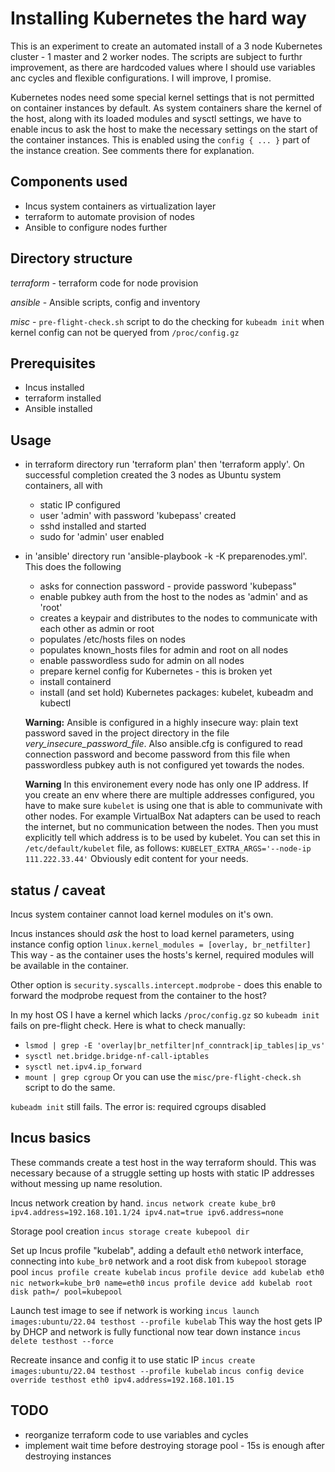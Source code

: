 # Installing Kubernetes the hard way
This is an experiment to create an automated install of a 3 node Kubernetes cluster - 1 master and 2 worker nodes.
The scripts are subject to furthr improvement, as there are hardcoded values where I should use variables anc cycles and flexible configurations. I will improve, I promise.

Kubernetes nodes need some special kernel settings that is not permitted on container instances by default. As system containers share the kernel of the host, along with its loaded modules and sysctl settings, we have to enable incus to ask the host to make the necessary settings on the start of the container instances. This is enabled using the `config { ... }` part of the instance creation. See comments there for explanation.

## Components used

* Incus system containers as virtualization layer
* terraform to automate provision of nodes
* Ansible to configure nodes further

## Directory structure

*terraform* - terraform code for node provision

*ansible* - Ansible scripts, config and inventory

*misc* - `pre-flight-check.sh` script to do the checking for `kubeadm init` when kernel config can not be queryed from `/proc/config.gz`

## Prerequisites

* Incus installed
* terraform installed
* Ansible installed

## Usage

* in terraform directory run 'terraform plan' then 'terraform apply'. On successful completion created the 3 nodes as Ubuntu system containers, all with
  *  static IP configured
  *  user 'admin' with password 'kubepass' created
  *  sshd installed and started
  *  sudo for 'admin' user enabled
 
* in 'ansible' directory run 'ansible-playbook -k -K preparenodes.yml'. This does the following
   * asks for connection password - provide password 'kubepass"
   * enable pubkey auth from the host to the nodes as 'admin' and as 'root'
   * creates a keypair and distributes to the nodes to communicate with each other as admin or root
   * populates /etc/hosts files on nodes
   * populates known_hosts files for admin and root on all nodes
   * enable passwordless sudo for admin on all nodes
   * prepare kernel config for Kubernetes - this is broken yet
   * install containerd
   * install (and set hold) Kubernetes packages: kubelet, kubeadm and kubectl

   **Warning:** Ansible is configured in a highly insecure way: plain text password saved in the project directory in the file *very_insecure_password_file*. Also ansible.cfg is configured to read connection password and become password from this file when passwordless pubkey auth is not configured yet towards the nodes.

   **Warning** In this environement every node has only one IP address. If you create an env where there are multiple addresses configured, you have to make sure `kubelet` is using one that is able to communivate with other nodes. For example VirtualBox Nat adapters can be used to reach the internet, but no communication between the nodes. Then you must explicitly tell which address is to be used by kubelet. You can set this in `/etc/default/kubelet` file, as follows:
   `KUBELET_EXTRA_ARGS='--node-ip 111.222.33.44'`
   Obviously edit content for your needs.

 ## status /  caveat

Incus system container cannot load kernel modules on it's own.
 
Incus instances should *ask* the host to load kernel parameters, using instance config option `linux.kernel_modules = [overlay, br_netfilter]` This way - as the container uses the hosts's kernel, required modules will be available in the container.

Other option is `security.syscalls.intercept.modprobe` - does this enable to forward the modprobe request from the container to the host?

In my host OS I have a kernel which lacks `/proc/config.gz` so `kubeadm init` fails on pre-flight check. Here is what to check manually:
* `lsmod | grep -E 'overlay|br_netfilter|nf_conntrack|ip_tables|ip_vs'`
* `sysctl net.bridge.bridge-nf-call-iptables`
* `sysctl net.ipv4.ip_forward`
* `mount | grep cgroup`
Or you can use the `misc/pre-flight-check.sh` script to do the same.

`kubeadm init` still fails. The error is: required cgroups disabled




## Incus basics

These commands create a test host in the way terraform should. This was necessary because of a struggle setting up hosts with static IP addresses without messing up name resolution.

Incus network creation by hand.
`incus network create kube_br0 ipv4.address=192.168.101.1/24 ipv4.nat=true ipv6.address=none`

Storage pool creation
`incus storage create kubepool dir`

Set up Incus profile "kubelab", adding a default `eth0` network interface, connecting into `kube_br0` network and a root disk from `kubepool` storage pool
`incus profile create kubelab`
`incus profile device add kubelab eth0 nic network=kube_br0 name=eth0`
`incus profile device add kubelab root disk path=/ pool=kubepool`

Launch test image to see if network is working
`incus launch images:ubuntu/22.04 testhost --profile kubelab`
This way the host gets IP by DHCP and network is fully functional
now tear down instance
`incus delete testhost --force`

Recreate insance and config it to use static IP
`incus create images:ubuntu/22.04 testhost --profile kubelab`
`incus config device override testhost eth0 ipv4.address=192.168.101.15`


## TODO

* reorganize terraform code to use variables and cycles
* implement wait time before destroying storage pool - 15s is enough after destroying instances